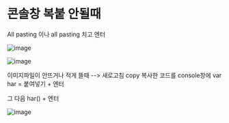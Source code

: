 # 콘솔창 복붙 안될때
All pasting 이나 all pasting 치고 엔터


![image](https://github.com/hyunju960429/all-images/assets/145514544/567e2696-f963-471b-b698-15d42a268625)


![image](https://github.com/hyunju960429/all-images/assets/145514544/8ee8f290-b0d8-4418-b1d7-9f4ac26e8841)


이미지파일이 안뜨거나 적게 뜰때 --> 새로고침
copy 
복사한 코드를 console창에 var har = 붙여넣기 + 엔터

그 다음 har() + 엔터

![image](https://github.com/hyunju960429/all-images/assets/145514544/49dfd46d-f32e-42bb-8975-caaacca60924)
